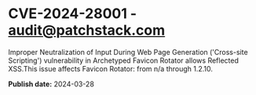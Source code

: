 # CVE-2024-28001 - audit@patchstack.com

Improper Neutralization of Input During Web Page Generation ('Cross-site Scripting') vulnerability in Archetyped Favicon Rotator allows Reflected XSS.This issue affects Favicon Rotator: from n/a through 1.2.10.



**Publish date:** 2024-03-28

